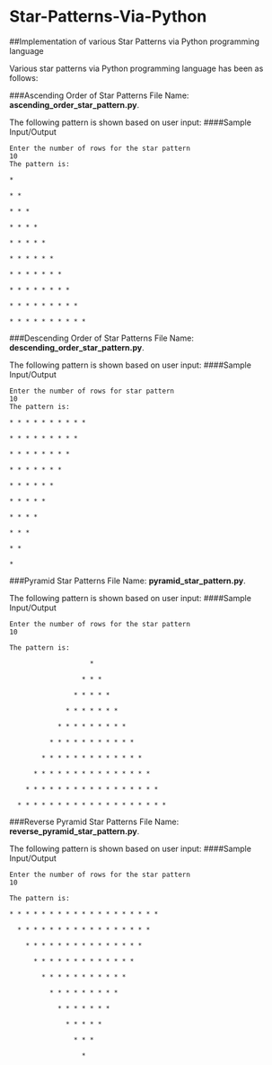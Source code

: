 # Star-Patterns-Via-Python
##Implementation of various Star Patterns via Python programming language

Various star patterns via Python programming language has been as follows:

###Ascending Order of Star Patterns
File Name: **ascending_order_star_pattern.py**.

The following pattern is shown based on user input:
####Sample Input/Output
```
Enter the number of rows for the star pattern
10
The pattern is:

* 

* * 

* * * 

* * * * 

* * * * * 

* * * * * * 

* * * * * * * 

* * * * * * * * 

* * * * * * * * * 

* * * * * * * * * *
```


###Descending Order of Star Patterns
File Name: **descending_order_star_pattern.py**.

The following pattern is shown based on user input:
####Sample Input/Output
```
Enter the number of rows for star pattern
10
The pattern is:

* * * * * * * * * * 

* * * * * * * * * 

* * * * * * * * 

* * * * * * * 

* * * * * * 

* * * * * 

* * * * 

* * * 

* * 

* 

```

###Pyramid Star Patterns
File Name: **pyramid_star_pattern.py**.

The following pattern is shown based on user input:
####Sample Input/Output
```
Enter the number of rows for the star pattern
10

The pattern is:

                    * 

                  * * * 

                * * * * * 

              * * * * * * * 

            * * * * * * * * * 

          * * * * * * * * * * * 

        * * * * * * * * * * * * * 

      * * * * * * * * * * * * * * * 

    * * * * * * * * * * * * * * * * * 

  * * * * * * * * * * * * * * * * * * * 

```

###Reverse Pyramid Star Patterns
File Name: **reverse_pyramid_star_pattern.py**.

The following pattern is shown based on user input:
####Sample Input/Output
```
Enter the number of rows for the star pattern
10

The pattern is:

* * * * * * * * * * * * * * * * * * * 

  * * * * * * * * * * * * * * * * * 

    * * * * * * * * * * * * * * * 

      * * * * * * * * * * * * * 

        * * * * * * * * * * * 

          * * * * * * * * * 

            * * * * * * * 

              * * * * * 

                * * * 

                  * 

```

